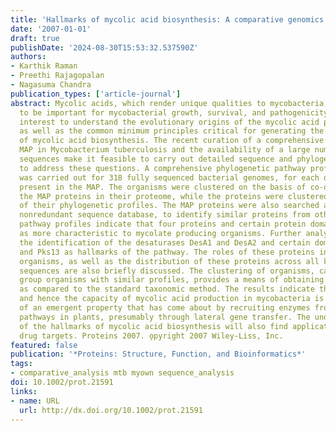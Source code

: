 ```yaml
---
title: 'Hallmarks of mycolic acid biosynthesis: A comparative genomics study'
date: '2007-01-01'
draft: true
publishDate: '2024-08-30T15:53:32.537590Z'
authors:
- Karthik Raman
- Preethi Rajagopalan
- Nagasuma Chandra
publication_types: ['article-journal']
abstract: Mycolic acids, which render unique qualities to mycobacteria, are known
  to be important for mycobacterial growth, survival, and pathogenicity. It is of
  interest to understand the evolutionary origins of the mycolic acid pathway (MAP),
  as well as the common minimum principles critical for generating the capability
  of mycolic acid biosynthesis. The recent curation of a comprehensive model of the
  MAP in Mycobacterium tuberculosis and the availability of a large number of genome
  sequences make it feasible to carry out detailed sequence and phylogenetic analyses,
  to address these questions. A comprehensive phylogenetic pathway profile analysis
  was carried out for 318 fully sequenced bacterial genomes, for each of the proteins
  present in the MAP. The organisms were clustered on the basis of co-occurrence of
  the MAP proteins in their proteome, while the proteins were clustered on the basis
  of their phylogenetic profiles. The MAP proteins were also searched against the
  nonredundant sequence database, to identify similar proteins from other phyla. The
  pathway profiles indicate that four proteins and certain protein domains stand out
  as more characteristic to mycolate producing organisms. Further analysis leads to
  the identification of the desaturases DesA1 and DesA2 and certain domains of Fas
  and Pks13 as hallmarks of the pathway. The roles of these proteins in some other
  organisms, as well as the distribution of these proteins across all known genome
  sequences are also briefly discussed. The clustering of organisms, carried out to
  group organisms with similar profiles, provides a means of obtaining finer classification
  as compared to the standard taxonomic method. The results indicate that the MAP
  and hence the capacity of mycolic acid production in mycobacteria is an example
  of an emergent property that has come about by recruiting enzymes from unrelated
  pathways in plants, presumably through lateral gene transfer. The understanding
  of the hallmarks of mycolic acid biosynthesis will also find application in evaluating
  drug targets. Proteins 2007. o̧pyright 2007 Wiley-Liss, Inc.
featured: false
publication: '*Proteins: Structure, Function, and Bioinformatics*'
tags:
- comparative_analysis mtb myown sequence_analysis
doi: 10.1002/prot.21591
links:
- name: URL
  url: http://dx.doi.org/10.1002/prot.21591
---
```


